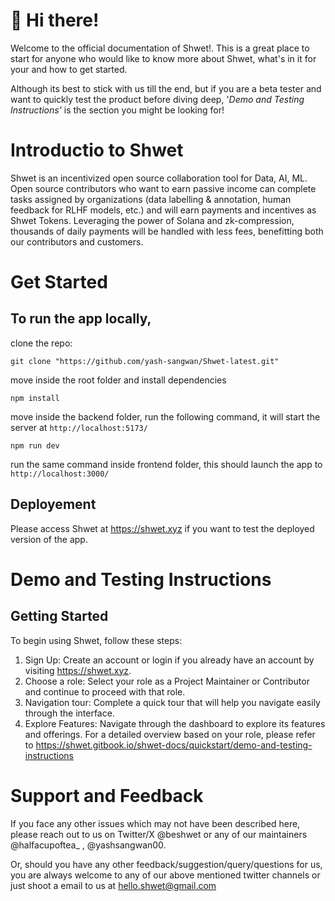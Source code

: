 # 👋 Hi there!

Welcome to the official documentation of Shwet!. This is a great place to start for anyone who would like to know more about Shwet, what's in it for your and how to get started.

Although its best to stick with us till the end, but if you are a beta tester and want to quickly test the product before diving deep, '_Demo and Testing Instructions'_ is the section you might be looking for!

# Introductio to Shwet
Shwet is an incentivized open source collaboration tool for Data, AI, ML. Open source contributors who want to earn passive income can complete tasks assigned by organizations (data labelling & annotation, human feedback for RLHF models, etc.) and will earn payments and incentives as Shwet Tokens. Leveraging the power of Solana and zk-compression, thousands of daily payments will be handled with less fees, benefitting both our contributors and customers.

# Get Started
## To run the app locally, 
clone the repo:
```
git clone "https://github.com/yash-sangwan/Shwet-latest.git"
```
move inside the root folder and install dependencies
```
npm install
```
move inside the backend folder, run the following command, it will start the server at ``` http://localhost:5173/ ```
```
npm run dev
```
run the same command inside frontend folder, this should launch the app to ``` http://localhost:3000/ ```

## Deployement
Please access Shwet at https://shwet.xyz if you want to test the deployed version of the app.

# Demo and Testing Instructions
## Getting Started
To begin using Shwet, follow these steps:
1. Sign Up: Create an account or login if you already have an account by visiting https://shwet.xyz.
2. Choose a role: Select your role as a  Project Maintainer or Contributor and continue to proceed with that role.
3. Navigation tour: Complete a quick tour that will help you navigate easily through the interface.
4. Explore Features: Navigate through the dashboard to explore its features and offerings.
For a detailed overview based on your role, please refer to https://shwet.gitbook.io/shwet-docs/quickstart/demo-and-testing-instructions

# Support and Feedback
If you face any other issues which may not have been described here, please reach out to us on Twitter/X @beshwet or any of our maintainers @halfacupoftea_ , @yashsangwan00.

Or, should you have any other feedback/suggestion/query/questions for us, you are always welcome to any of our above mentioned twitter channels or just shoot a email to us at hello.shwet@gmail.com


###
